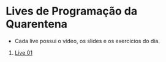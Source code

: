 # Lives de Programação da Quarentena

- Cada live possui o vídeo, os slides e os exercícios do dia.

1. [Live 01](https://github.com/eduardoyutaka/lives/blob/master/live01.md)
